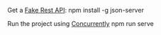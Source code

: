 Get a [Fake Rest API](https://github.com/typicode/json-server):
npm install -g json-server

Run the project using [Concurrently](https://www.npmjs.com/package/concurrently?activeTab=readme)
npm run serve
